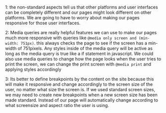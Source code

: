 1:  the non-standard aspects tell us that other platforms and user interfaces can be completely different and our pages might look different on other platforms. We are going to have to worry about making our pages responsive for those user interfaces.

2: Media queries are really helpful features we can use to make our pages much more responsive with queries like ```@media only screen and (min-width: 751px)```. this always checks the page to see if the screen has a min-width of 751pixels. Any styles inside of the media query will be active as long as the media query is true like a if statement in javascript. We could also use media queries to change how the page looks when the user tries to print the screen, we can change the print screen with ```@media print``` and applying styles accordingly

3: Its better to define breakpoints by the content on the site because this will make it responsive and change accordingly to the screen size of the user, no matter what size the screen is. If we used standard screen sizes, we may need to create new breakpoints when a new screen size has been made standard. Instead of our page will automatically change according to what screensize and aspect ratio the user is using.
